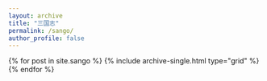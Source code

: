 ```yaml
---
layout: archive
title: "三国志"
permalink: /sango/
author_profile: false
---
```


<div class="grid__wrapper">
  {% for post in site.sango %}
    {% include archive-single.html type="grid" %}
  {% endfor %}
</div>